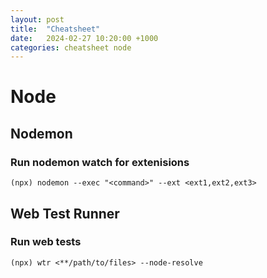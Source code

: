 ```yaml
---
layout: post
title:  "Cheatsheet"
date:   2024-02-27 10:20:00 +1000
categories: cheatsheet node
---
```

# Node
## Nodemon
### Run nodemon watch for extenisions
`(npx) nodemon --exec "<command>" --ext <ext1,ext2,ext3>`

## Web Test Runner
### Run web tests
`(npx) wtr <**/path/to/files> --node-resolve`
